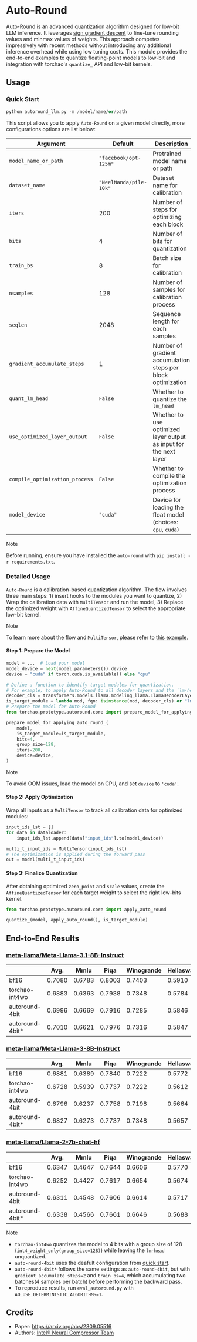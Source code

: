 # Auto-Round

Auto-Round is an advanced quantization algorithm designed for low-bit LLM inference. It leverages [sign gradient descent](https://arxiv.org/abs/1905.12938) to fine-tune rounding values and minmax values of weights. This approach competes impressively with recent methods without introducing any additional inference overhead while using low tuning costs. This module provides the end-to-end examples to quantize floating-point models to low-bit and integration with torchao's `quantize_` API and low-bit kernels.

## Usage

### Quick Start

```python
python autoround_llm.py -m /model/name/or/path
```

This script allows you to apply `Auto-Round` on a given model directly, more configurations options are list below:

| Argument                           |Default                     | Description                                                       |
|------------------------------------|----------------------------|-------------------------------------------------------------------|
| `model_name_or_path`               |`"facebook/opt-125m"`       | Pretrained model name or path                                     |
| `dataset_name`                     | `"NeelNanda/pile-10k"`     | Dataset name for calibration                                      |
| `iters`                            | 200                        | Number of steps for optimizing each block                         |
| `bits`                             | 4                          | Number of bits for quantization                                   |
| `train_bs`                         | 8                          | Batch size for calibration                                        |
| `nsamples`                         | 128                        | Number of samples for calibration process                         |
| `seqlen`                           | 2048                       | Sequence length for each samples                                  |
| `gradient_accumulate_steps`        | 1                          | Number of gradient accumulation steps per block optimization      |
| `quant_lm_head`                    | `False`                    | Whether to quantize the `lm_head`                                 |
| `use_optimized_layer_output`       | `False`                    | Whether to use optimized layer output as input for the next layer |
| `compile_optimization_process`     | `False`                    | Whether to compile the optimization process                       |
| `model_device`                     | `"cuda"`                   | Device for loading the float model (choices: `cpu`, `cuda`)       |


> [!NOTE]
> Before running, ensure you have installed the `auto-round` with `pip install -r requirements.txt`.


### Detailed Usage

`Auto-Round` is a calibration-based quantization algorithm. The flow involves three main steps: 1) insert hooks to the modules you want to quantize, 2) Wrap the calibration data with `MultiTensor` and run the model, 3) Replace the optimized weight with `AffineQuantizedTensor` to select the appropriate low-bit kernel.

> [!NOTE]
> To learn more about the flow and `MultiTensor`, please refer to [this example](https://github.com/pytorch/ao/blob/main/tutorials/calibration_flow/gptq_like.py).

#### Step 1: Prepare the Model
```python
model = ...  # Load your model
model_device = next(model.parameters()).device
device = "cuda" if torch.cuda.is_available() else "cpu"

# Define a function to identify target modules for quantization.
# For example, to apply Auto-Round to all decoder layers and the `lm-head` in a Llama model:
decoder_cls = transformers.models.llama.modeling_llama.LlamaDecoderLayer
is_target_module = lambda mod, fqn: isinstance(mod, decoder_cls) or "lm_head" in fqn
# Prepare the model for Auto-Round
from torchao.prototype.autoround.core import prepare_model_for_applying_auto_round_

prepare_model_for_applying_auto_round_(
    model,
    is_target_module=is_target_module,
    bits=4,
    group_size=128,
    iters=200,
    device=device,
)
```
> [!NOTE]
> To avoid OOM issues, load the model on CPU, and set `device` to `'cuda'`.

#### Step 2: Apply Optimization
Wrap all inputs as a `MultiTensor` to track all calibration data for optimized modules:

```python
input_ids_lst = []
for data in dataloader:
    input_ids_lst.append(data["input_ids"].to(model_device))

multi_t_input_ids = MultiTensor(input_ids_lst)
# The optimization is applied during the forward pass
out = model(multi_t_input_ids)
```
#### Step 3: Finalize Quantization
After obtaining optimized `zero_point` and `scale` values, create the `AffineQuantizedTensor` 
for each target weight to select the right low-bits kernel.

```python
from torchao.prototype.autoround.core import apply_auto_round

quantize_(model, apply_auto_round(), is_target_module)
```

## End-to-End Results
### [meta-llama/Meta-Llama-3.1-8B-Instruct](https://huggingface.co/meta-llama/Meta-Llama-3.1-8B-Instruct)
|                  | Avg.   | Mmlu   | Piqa   | Winogrande | Hellaswag | Lambada_openai |
| ---------------- | ------ | ------ | ------ | ---------- | --------- | -------------- |
| bf16             | 0.7080 | 0.6783 | 0.8003 | 0.7403     | 0.5910    | 0.7303         |
| torchao-int4wo   | 0.6883 | 0.6363 | 0.7938 | 0.7348     | 0.5784    | 0.6980         |
| autoround-4bit   | 0.6996 | 0.6669 | 0.7916 | 0.7285     | 0.5846    | 0.7262         |
| autoround-4bit*  | 0.7010 | 0.6621 | 0.7976 | 0.7316     | 0.5847    | 0.7291         |

### [meta-llama/Meta-Llama-3-8B-Instruct](https://huggingface.co/meta-llama/Meta-Llama-3-8B-Instruct)
|                  | Avg.   | Mmlu   | Piqa   | Winogrande | Hellaswag | Lambada_openai |
| ---------------- | ------ | ------ | ------ | ---------- | --------- | -------------- |
| bf16             | 0.6881 | 0.6389 | 0.7840 | 0.7222     | 0.5772    | 0.7184         |
| torchao-int4wo   | 0.6728 | 0.5939 | 0.7737 | 0.7222     | 0.5612    | 0.7132         |
| autoround-4bit   | 0.6796 | 0.6237 | 0.7758 | 0.7198     | 0.5664    | 0.7122         |
| autoround-4bit*  | 0.6827 | 0.6273 | 0.7737 | 0.7348     | 0.5657    | 0.7120         |


### [meta-llama/Llama-2-7b-chat-hf](https://huggingface.co/meta-llama/Llama-2-7b-chat-hf)
|                  | Avg.   | Mmlu   | Piqa   | Winogrande | Hellaswag | Lambada_openai |
| ---------------- | ------ | ------ | ------ | ---------- | --------- | -------------- |
| bf16             | 0.6347 | 0.4647 | 0.7644 | 0.6606     | 0.5770    | 0.7070         |
| torchao-int4wo   | 0.6252 | 0.4427 | 0.7617 | 0.6654     | 0.5674    | 0.6889         |
| autoround-4bit   | 0.6311 | 0.4548 | 0.7606 | 0.6614     | 0.5717    | 0.7072         |
| autoround-4bit*  | 0.6338 | 0.4566 | 0.7661 | 0.6646     | 0.5688    | 0.7130         |

> [!NOTE]
> - `torchao-int4wo` quantizes the model to 4 bits with a group size of 128 (`int4_weight_only(group_size=128)`) while leaving the `lm-head` unquantized. <br>
> - `auto-round-4bit` uses the deafult configuration from [quick start](#quick-start). <br>
> - `auto-round-4bit*` follows the same settings as `auto-round-4bit`, but with `gradient_accumulate_steps=2` and `train_bs=4`, which accumulating two batches(4 samples per batch) before performing the backward pass. <br>
> - To reproduce results, run `eval_autoround.py` with `AO_USE_DETERMINISTIC_ALGORITHMS=1`.


## Credits

- Paper: https://arxiv.org/abs/2309.05516
- Authors: [Intel® Neural Compressor Team](https://github.com/intel/neural-compressor)
